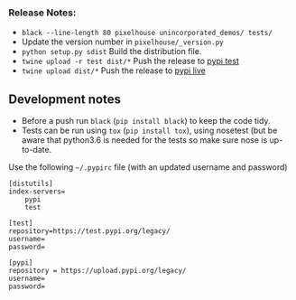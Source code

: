 ### Release Notes:

+ `black --line-length 80 pixelhouse unincorporated_demos/ tests/`
+ Update the version number in `pixelhouse/_version.py`
+ `python setup.py sdist` Build the distribution file.
+ `twine upload -r test dist/*` Push the release to [pypi test](https://test.pypi.org/project/nlpre/) 
+ `twine upload dist/*` Push the release to [pypi live](https://pypi.org/project/nlpre/)

## Development notes

+ Before a push run `black` (`pip install black`) to keep the code tidy.
+ Tests can be run using `tox` (`pip install tox`), using nosetest (but be aware that python3.6 is needed for the tests so make sure nose is up-to-date.

Use the following `~/.pypirc` file (with an updated username and password)

    [distutils]
    index-servers=
        pypi
        test
    
    [test]
    repository=https://test.pypi.org/legacy/
    username=
    password=
    
    [pypi]
    repository = https://upload.pypi.org/legacy/
    username=
    password=
